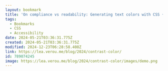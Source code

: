 ```yaml
---
layout: bookmark
title: 'On compliance vs readability: Generating text colors with CSS • Lea Verou'
tags:
  - Bookmarks
  - CSS
  - Accessibility
date: 2024-05-21T03:36:31.775Z
created: 2024-05-21T03:36:31.775Z
modified: 2024-12-23T06:28:58.408Z
link: https://lea.verou.me/blog/2024/contrast-color/
id: 789074245
image: https://lea.verou.me/blog/2024/contrast-color/images/demo.png
---
```

